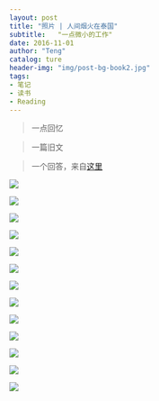```yaml
---
layout: post
title: "照片 | 人间烟火在泰国"
subtitle:   "一点微小的工作"
date: 2016-11-01
author: "Teng"
catalog: ture
header-img: "img/post-bg-book2.jpg"
tags:
- 笔记
- 读书
- Reading
---
```



> 一点回忆

> 一篇旧文

> 一个回答，来自[这里](https://www.zhihu.com/people/tengteng2333/answers?order_by=vote_num)


![](http://7xtgob.com1.z0.glb.clouddn.com/16-10-31/86286517.jpg)

![](http://7xtgob.com1.z0.glb.clouddn.com/16-10-31/68378027.jpg)

![](http://7xtgob.com1.z0.glb.clouddn.com/16-10-31/58491567.jpg)

![](http://7xtgob.com1.z0.glb.clouddn.com/16-10-31/87498525.jpg)

![](http://7xtgob.com1.z0.glb.clouddn.com/16-10-31/37387904.jpg)

![](http://7xtgob.com1.z0.glb.clouddn.com/16-10-31/84200592.jpg)

![](http://7xtgob.com1.z0.glb.clouddn.com/16-10-31/39023423.jpg)

![](http://7xtgob.com1.z0.glb.clouddn.com/16-10-31/37782528.jpg)

![](http://7xtgob.com1.z0.glb.clouddn.com/16-10-31/26624751.jpg)

![](http://7xtgob.com1.z0.glb.clouddn.com/16-10-31/64315097.jpg)

![](http://7xtgob.com1.z0.glb.clouddn.com/16-10-31/51292778.jpg)

![](http://7xtgob.com1.z0.glb.clouddn.com/16-10-31/61026765.jpg)

![](http://7xtgob.com1.z0.glb.clouddn.com/16-10-31/36072020.jpg)
